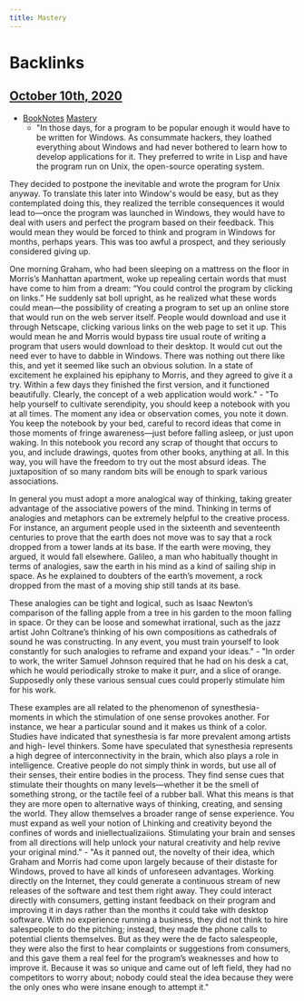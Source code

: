 ```yaml
---
title: Mastery
---
```



# Backlinks
## [October 10th, 2020](<October 10th, 2020>)
- [BookNotes](<BookNotes>) [Mastery](<Mastery>)
    - "In those days, for a program to be popular enough it 
would have to be written for Windows. As consummate hackers, they loathed 
everything about Windows and had never bothered to learn how to develop 
applications for it. They preferred to write in Lisp and have the program run 
on Unix, the open-source operating system. 

They decided to postpone the inevitable and wrote the program for 
Unix anyway. To translate this later into Window's would be easy, but as they 
contemplated doing this, they realized the terrible consequences it would 
lead to—once the program was launched in Windows, they would have to 
deal with users and perfect the program based on their feedback. This would 
mean they would be forced to think and program in Windows for months, 
perhaps years. This was too awful a prospect, and they seriously considered 
giving up. 

One morning Graham, who had been sleeping on a mattress on the 
floor in Morris’s Manhattan apartment, woke up repealing certain words 
that must have come to him from a dream: “You could control the program 
by clicking on links.” He suddenly sat boll upright, as he realized what these 
words could mean—the possibility of creating a program to set up an online 
store that would run on the web server itself. People would download and 
use it through Netscape, clicking various links on the web page to set it up. 
This would mean he and Morris would bypass tire usual route of writing a 
program that users would download to their desktop. It would cut out the 
need ever to have to dabble in Windows. There was nothing out there like 
this, and yet it seemed like such an obvious solution. In a state of excitement 
he explained his epiphany to Morris, and they agreed to give it a try. Within 
a few days they finished the first version, and it functioned beautifully. 
Clearly, the concept of a web application would work."
    - "To help yourself to cultivate serendipity, you should keep a notebook with you at all times. The moment any idea or observation comes, you note 
it down. You keep the notebook by your bed, careful to record ideas that 
come in those moments of fringe awareness—just before falling asleep, or 
just upon waking. In this notebook you record any scrap of thought that 
occurs to you, and include drawings, quotes from other books, anything at 
all. In this way, you will have the freedom to try out the most absurd ideas. 
The juxtaposition of so many random bits will be enough to spark various 
associations. 

In general you must adopt a more analogical way of thinking, taking 
greater advantage of the associative powers of the mind. Thinking in terms 
of analogies and metaphors can be extremely helpful to the creative process. For instance, an argument people used in the sixteenth and seventeenth 
centuries to prove that the earth does not move was to say that a rock dropped 
from a tower lands at its base. If the earth were moving, they argued, it would 
fall elsewhere. Galileo, a man who habitually thought in terms of analogies, 
saw the earth in his mind as a kind of sailing ship in space. As he explained 
to doubters of the earth’s movement, a rock dropped from the mast of a moving ship still tands at its base. 

These analogies can be tight and logical, such as Isaac Newton’s comparison of the falling apple from a tree in his garden to the moon falling in 
space. Or they can be loose and somewhat irrational, such as the jazz artist 
John Coltrane’s thinking of his own compositions as cathedrals of sound he 
was constructing. In any event, you must train yourself to look constantly 
for such analogies to reframe and expand your ideas."
    - "In order to work, the writer Samuel Johnson required that he had on his desk a cat, which he would periodically stroke to make it purr, and a slice of orange. Supposedly only these various sensual cues could properly stimulate him for his work. 

These examples are all related to the phenomenon of synesthesia- 
moments in which the stimulation of one sense provokes another. For instance, we hear a particular sound and it makes us think of a color. Studies 
have indicated that synesthesia is far more prevalent among artists and high- 
level thinkers. Some have speculated that synesthesia represents a high 
degree of interconnectivity in the brain, which also plays a role in intelligence. Creative people do not simply think in words, but use all of their 
senses, their entire bodies in the process. They find sense cues that stimulate 
their thoughts on many levels—whether it be the smell of something strong, 
or the tactile feel of a rubber ball. What this means is that they are more open 
to alternative ways of thinking, creating, and sensing the world. They allow 
themselves a broader range of sense experience. You must expand as well 
your notion of Lhinking and creativity beyond the confines of words and 
iniellectualizaiions. Stimulating your brain and senses from all directions 
will help unlock your natural creativity and help revive your original mind."
    - "As it panned out, the novelty of their idea, which Graham and Morris 
had come upon largely because of their distaste for Windows, proved to 
have all kinds of unforeseen advantages. Working directly on the Internet, 
they could generate a continuous stream of new releases of the software and 
test them right away. They could interact directly with consumers, getting 
instant feedback on their program and improving it in days rather than the 
months it could take with desktop software. With no experience running a 
business, they did not think to hire salespeople to do the pitching; instead, 
they made the phone calls to potential clients themselves. But as they were 
the de facto salespeople, they were also the first to hear complaints or suggestions from consumers, and this gave them a real feel for the program’s weaknesses and how to improve it. Because it was so unique and came out of left 
field, they had no competitors to worry about; nobody could steal the idea 
because they were the only ones who were insane enough to attempt it."


